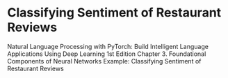 # Classifying Sentiment of Restaurant Reviews
Natural Language Processing with PyTorch: Build Intelligent Language Applications Using Deep Learning 1st Edition
Chapter 3. Foundational Components of Neural Networks
Example: Classifying Sentiment of Restaurant Reviews